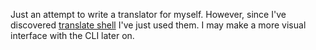 Just an attempt to write a translator for myself. 
However, since I've discovered [translate shell](https://github.com/soimort/translate-shell) I've just used them.
I may make a more visual interface with the CLI later on.
